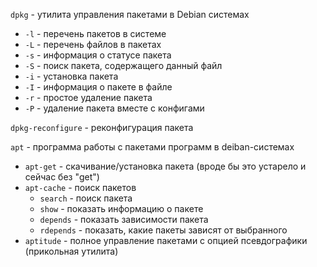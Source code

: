 `dpkg` - утилита управления пакетами в Debian системах
 - `-l` - перечень пакетов в системе
 - `-L` - перечень файлов в пакетах
 - `-s` - информация о статусе пакета
 - `-S` - поиск пакета, содержащего данный файл
 - `-i` - установка пакета
 - `-I` - информация о пакете в файле
 - `-r` - простое удаление пакета
 - `-P` - удаление пакета вместе с конфигами
 
 `dpkg-reconfigure` - реконфигурация пакета

`apt` - программа работы с пакетами программ в deiban-системах
- `apt-get` - скачивание/установка пакета (вроде бы это устарело и сейчас без "get")
- `apt-cache` - поиск пакетов
	- `search` - поиск пакета
	- `show` - показать информацию о пакете
	- `depends` - показать зависимости пакета
	- `rdepends` - показать, какие пакеты зависят от выбранного
- `aptitude` - полное управление пакетами с опцией псевдографики (прикольная утилита)